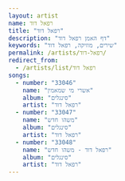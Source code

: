```yaml
---
layout: artist
name: רפאל דוד
title: "רפאל דוד"
description: "דף האמן רפאל דוד"
keywords: "שירים, מוזיקה, רפאל דוד"
permalink: /artists/רפאל-דוד/
redirect_from:
  - /artists/list/רפאל דוד
songs:
  - number: "33046"
    name: "אשרי מי שמאמין"
    album: "סינגלים"
    artist: "רפאל דוד"
  - number: "33047"
    name: "משהו חדש"
    album: "סינגלים"
    artist: "רפאל דוד"
  - number: "33048"
    name: "רפאל דוד - משהו חדש"
    album: "סינגלים"
    artist: "רפאל דוד"
---
```

